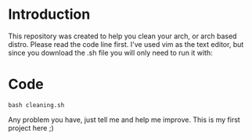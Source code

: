 # Introduction
 
 This repository was created to help you clean your arch, or arch based distro. Please read the code line first.
 I've used vim as the text editor, but since you download the .sh file you will only need to run it with: 
 
 # Code
    bash cleaning.sh


Any problem you have, just tell me and help me improve. This is my first project here ;)

